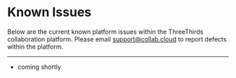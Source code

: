 # Known Issues

Below are the current known platform issues within the ThreeThirds collaboration platform. Please email [support@collab.cloud](mailto:support@collab.cloud) to report defects within the platform.

---

* coming shortly
